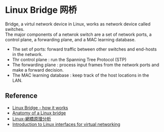# Linux Bridge 网桥
Bridge, a virtul network device in Linux, works as network device called switches.  
The major components of a netwrok switch are a set of network ports, a control plane, a forwarding plane, and a MAC learning database.
* The set of ports: forward traffic between other switches and end-hosts in the network.
* Thr control plane : run the Spanning Tree Protocol (STP)
* The forwarding plane : process input frames from the network ports and make a forward decision.
* The MAC learning database : keep track of the host locations in the LAN.
## Reference
* [Linux Bridge - how it works](https://goyalankit.com/blog/linux-bridge)
* [Anatomy of a Linux bridge](https://wiki.aalto.fi/download/attachments/70789083/linux_bridging_final.pdf)
* [Linux-網橋原理分析](https://www.itread01.com/p/158724.html)
* [Introduction to Linux interfaces for virtual networking](https://developers.redhat.com/blog/2018/10/22/introduction-to-linux-interfaces-for-virtual-networking/)